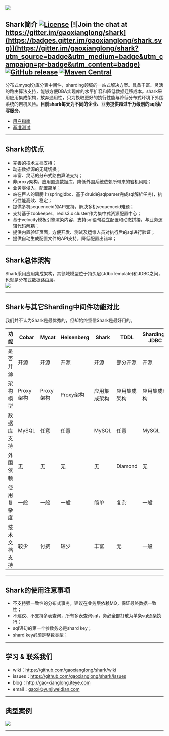 ![](http://dl.iteye.com/upload/picture/pic/135983/e5e50d1a-4381-3957-86a9-9ae24bc2d7e4.png)
## Shark简介 [![License](https://img.shields.io/badge/license-Apache%202-4EB1BA.svg)](https://www.apache.org/licenses/LICENSE-2.0.html) [![Join the chat at https://gitter.im/gaoxianglong/shark](https://badges.gitter.im/gaoxianglong/shark.svg)](https://gitter.im/gaoxianglong/shark?utm_source=badge&utm_medium=badge&utm_campaign=pr-badge&utm_content=badge) [![GitHub release](https://img.shields.io/github/release/gaoxianglong/shark.svg)](https://github.com/gaoxianglong/shark/releases) [![Maven Central](https://maven-badges.herokuapp.com/maven-central/com.sharksharding/shark/badge.svg)](http://search.maven.org/#artifactdetails%7Ccom.sharksharding%7Cshark%7C1.3.8%7Cjar/)
分布式mysql分库分表中间件，sharding领域的一站式解决方案。具备丰富、灵活的路由算法支持，能够方便DBA实现库的水平扩容和降低数据迁移成本。shark采用应用集成架构，放弃通用性，只为换取更好的执行性能与降低分布式环境下外围系统的宕机风险。**目前shark每天为不同的企业、业务提供超过千万级别的sql读/写服务**。<br>

- [用户指南](http://gaoxianglong.github.io/shark/)<br>
- [基准测试](https://github.com/gaoxianglong/shark/wiki/shark-benchmark-result)<br>

----------

## Shark的优点
- 完善的技术文档支持；<br>
- 动态数据源的无缝切换；<br>
- 丰富、灵活的分布式路由算法支持；<br>
- 非proxy架构，应用直连数据库，降低外围系统依赖所带来的宕机风险；<br>
- 业务零侵入，配置简单；<br>
- 站在巨人的肩膀上(springjdbc、基于druid的sqlparser完成sql解析任务)，执行性能高效、稳定；<br>
- 提供多机sequenceid的API支持，解决多机sequenceid难题；<br>
- 支持基于zookeeper、redis3.x cluster作为集中式资源配置中心；<br>
- 基于velocity模板引擎渲染内容，支持sql语句独立配置和动态拼接，与业务逻辑代码解耦；<br>
- 提供内置验证页面，方便开发、测试及运维人员对执行后的sql进行验证；<br>
- 提供自动生成配置文件的API支持，降低配置出错率；<br>

----------

## Shark总体架构
Shark采用应用集成架构，其领域模型位于持久层(JdbcTemplate)和JDBC之间，也就是分布式数据路由层。<br>
![](http://dl.iteye.com/upload/picture/pic/135419/0cd4a534-3a06-36d7-9aef-9ce469d3e8c7.jpg)

----------

## Shark与其它Sharding中间件功能对比
我们并不认为Shark是最优秀的，但却始终坚信Shark是最好用的。

| 功能          | Cobar         | Mycat         | Heisenberg     | Shark          | TDDL          | Sharding-JDBC |
| ------------- | ------------- | ------------- | -------------- | -------------- | ------------- | ------------- |
| 是否开源      | 开源          | 开源          | 开源           | 开源           | 部分开源      | 开源          |
| 架构模型      | Proxy架构     | Proxy架构     | Proxy架构      | 应用集成架构   | 应用集成架构  | 应用集成架构  |
| 数据库支持    | MySQL         | 任意          | 任意           | MySQL          | 任意          | MySQL         |
| 外围依赖      | 无            | 无            | 无             | 无             | Diamond       | 无            |
| 使用复杂度    | 一般          | 一般          | 一般           | 简单           | 复杂          | 一般          |
| 技术文档支持  | 较少          | 付费          | 较少           | 丰富           | 无            | 一般          |

----------

## Shark的使用注意事项
- 不支持强一致性的分布式事务，建议在业务层依赖MQ，保证最终数据一致性；
- 不建议、不支持多表查询，所有多表查询sql，务必全部打散为单条sql逐条执行；
- sql语句的第一个参数务必是shard key；
- shard key必须是整数类型；

----------

## 学习 & 联系我们
- wiki：https://github.com/gaoxianglong/shark/wiki
- issues：https://github.com/gaoxianglong/shark/issues
- blog：http://gao-xianglong.iteye.com
- email：gaoxl@yunjiweidian.com

----------

## 典型案例
![](http://dl.iteye.com/upload/picture/pic/135357/01760d0f-d0ff-3606-ac9c-1d99f94f0e30.jpg)

----------
